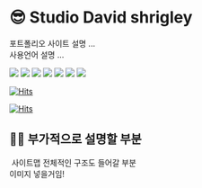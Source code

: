 # 😎 Studio David shrigley

포트폴리오 사이트 설명 ... <br>
사용언어 설명 ... <br>

<img src="https://img.shields.io/badge/React-61DAFB?style=flat&logo=React&logoColor=white"/> <img src="https://img.shields.io/badge/html5-E34F26?style=flat&logo=html5&logoColor=white"/> <img src="https://img.shields.io/badge/css3-1572B6?style=flat&logo=css3&logoColor=white"/> <img src="https://img.shields.io/badge/javascript-F7DF1E?style=flat&logo=javascript&logoColor=white"/> <img src="https://img.shields.io/badge/jquery-0769AD?style=flat&logo=jquery&logoColor=white"/> <img src="https://img.shields.io/badge/three.js-000000?style=flat&logo=three.js&logoColor=white"/> <img src="https://img.shields.io/badge/node.js-339933?style=flat&logo=node.js&logoColor=white"/>

[![Hits](https://hits.seeyoufarm.com/api/count/incr/badge.svg?url=https%3A%2F%2Fbbbgoat.github.io%2FStudio-app%2F&count_bg=%23000000&title_bg=%23FFABAB&icon=github.svg&icon_color=%23F3F3F3&title=Studio+D.SHRIG&edge_flat=false)](https://hits.seeyoufarm.com)


[![Hits](https://hits.seeyoufarm.com/api/count/incr/badge.svg?url=https%3A%2F%2Fbbbgoat.github.io%2FStudio-app%2F&count_bg=%2379C83D&title_bg=%23555555&icon=&icon_color=%23E7E7E7&title=hits&edge_flat=false)](https://hits.seeyoufarm.com)



<h2>🤸‍♂️ 부가적으로 설명할 부분</h2>

<img src="" />
사이트맵 전체적인 구조도 들어갈 부분 <br>
이미지 넣을거임!

